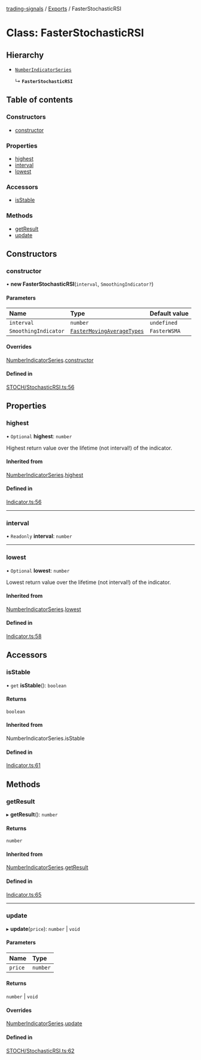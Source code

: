 [trading-signals](../README.md) / [Exports](../modules.md) / FasterStochasticRSI

# Class: FasterStochasticRSI

## Hierarchy

- [`NumberIndicatorSeries`](NumberIndicatorSeries.md)

  ↳ **`FasterStochasticRSI`**

## Table of contents

### Constructors

- [constructor](FasterStochasticRSI.md#constructor)

### Properties

- [highest](FasterStochasticRSI.md#highest)
- [interval](FasterStochasticRSI.md#interval)
- [lowest](FasterStochasticRSI.md#lowest)

### Accessors

- [isStable](FasterStochasticRSI.md#isstable)

### Methods

- [getResult](FasterStochasticRSI.md#getresult)
- [update](FasterStochasticRSI.md#update)

## Constructors

### constructor

• **new FasterStochasticRSI**(`interval`, `SmoothingIndicator?`)

#### Parameters

| Name                 | Type                                                                 | Default value |
| :------------------- | :------------------------------------------------------------------- | :------------ |
| `interval`           | `number`                                                             | `undefined`   |
| `SmoothingIndicator` | [`FasterMovingAverageTypes`](../modules.md#fastermovingaveragetypes) | `FasterWSMA`  |

#### Overrides

[NumberIndicatorSeries](NumberIndicatorSeries.md).[constructor](NumberIndicatorSeries.md#constructor)

#### Defined in

[STOCH/StochasticRSI.ts:56](https://github.com/bennycode/trading-signals/blob/95cb489/src/STOCH/StochasticRSI.ts#L56)

## Properties

### highest

• `Optional` **highest**: `number`

Highest return value over the lifetime (not interval!) of the indicator.

#### Inherited from

[NumberIndicatorSeries](NumberIndicatorSeries.md).[highest](NumberIndicatorSeries.md#highest)

#### Defined in

[Indicator.ts:56](https://github.com/bennycode/trading-signals/blob/95cb489/src/Indicator.ts#L56)

---

### interval

• `Readonly` **interval**: `number`

---

### lowest

• `Optional` **lowest**: `number`

Lowest return value over the lifetime (not interval!) of the indicator.

#### Inherited from

[NumberIndicatorSeries](NumberIndicatorSeries.md).[lowest](NumberIndicatorSeries.md#lowest)

#### Defined in

[Indicator.ts:58](https://github.com/bennycode/trading-signals/blob/95cb489/src/Indicator.ts#L58)

## Accessors

### isStable

• `get` **isStable**(): `boolean`

#### Returns

`boolean`

#### Inherited from

NumberIndicatorSeries.isStable

#### Defined in

[Indicator.ts:61](https://github.com/bennycode/trading-signals/blob/95cb489/src/Indicator.ts#L61)

## Methods

### getResult

▸ **getResult**(): `number`

#### Returns

`number`

#### Inherited from

[NumberIndicatorSeries](NumberIndicatorSeries.md).[getResult](NumberIndicatorSeries.md#getresult)

#### Defined in

[Indicator.ts:65](https://github.com/bennycode/trading-signals/blob/95cb489/src/Indicator.ts#L65)

---

### update

▸ **update**(`price`): `number` \| `void`

#### Parameters

| Name    | Type     |
| :------ | :------- |
| `price` | `number` |

#### Returns

`number` \| `void`

#### Overrides

[NumberIndicatorSeries](NumberIndicatorSeries.md).[update](NumberIndicatorSeries.md#update)

#### Defined in

[STOCH/StochasticRSI.ts:62](https://github.com/bennycode/trading-signals/blob/95cb489/src/STOCH/StochasticRSI.ts#L62)
